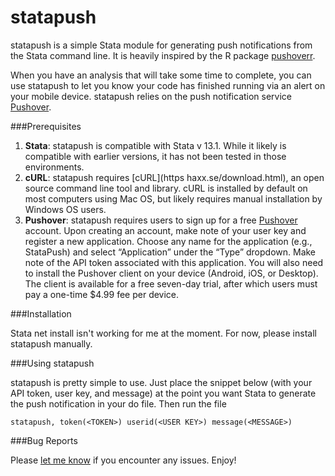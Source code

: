 # statapush
statapush is a simple Stata module for generating push notifications from the Stata command line. It is heavily inspired by the R package [pushoverr](https://github.com/briandconnelly/pushoverr).

When you have an analysis that will take some time to complete, you can use statapush to let you know your code has finished running via an alert on your mobile device. statapush relies on the push notification service [Pushover](https://pushover.net).

###Prerequisites

1. **Stata**: statapush is compatible with Stata v 13.1. While it likely is compatible with earlier versions, it has not been tested in those environments.
2. **cURL**:  statapush requires [cURL](https haxx.se/download.html), an open source command line tool and library. cURL is installed by default on most computers using Mac OS, but likely requires manual installation by Windows OS users.
3. **Pushover**:  statapush requires users to sign up for a free [Pushover](https://pushover.net) account. Upon creating an account, make note of your user key and register a new application. Choose any name for the application (e.g., StataPush) and select “Application” under the “Type” dropdown. Make note of the API token associated with this application. You will also need to install the Pushover client on your device (Android, iOS, or Desktop). The client is available for a free seven-day trial, after which users must pay a one-time $4.99 fee per device.

###Installation

Stata net install isn't working for me at the moment. For now, please install statapush manually.
	
###Using statapush

statapush is pretty simple to use. Just place the snippet below (with your API token, user key, and message) at the point you want Stata to generate the push notification in your do file. Then run the file

	statapush, token(<TOKEN>) userid(<USER KEY>) message(<MESSAGE>)

###Bug Reports

Please [let me know](https://github.com/wschpero/statapush/issues) if you encounter any issues. Enjoy!

